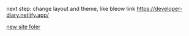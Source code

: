 next step: 
change layout and theme, like bleow link
https://developer-diary.netlify.app/

[new site foler](https://georgenance.com/dont-use-frontmatter-markdown-files-gatsby)
